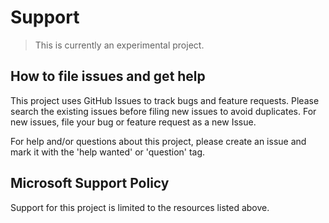 # Support

> This is currently an experimental project.

## How to file issues and get help

This project uses GitHub Issues to track bugs and feature requests. Please search the existing
issues before filing new issues to avoid duplicates. For new issues, file your bug or
feature request as a new Issue.

For help and/or questions about this project, please create an issue and mark it with the 'help wanted' or 'question' tag.

## Microsoft Support Policy

Support for this project is limited to the resources listed above.
